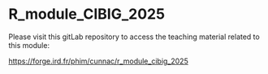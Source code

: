 # R_module_CIBIG_2025


Please visit this gitLab repository to access the teaching material related to this module:

https://forge.ird.fr/phim/cunnac/r_module_cibig_2025

